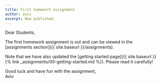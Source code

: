 ```yaml
---
title: First homework assignment
author: aviv
excerpt: Now published.
---
```


Dear Students,

The first homework assignment is out and can be viewed in the [assignments
section]({{ site.baseurl }}/assignments).

Note that we have also updated the [getting started page]({{ site.baseurl }}{%
link _assignments/00-getting-started.md %}). Please read it carefully!


Good luck and have fun with the assignment,  
Aviv


